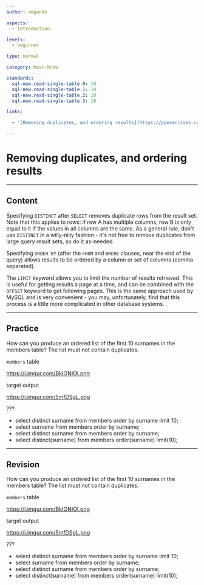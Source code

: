 ```yaml
---
author: amgando

aspects:
  - introduction

levels:
  - beginner

type: normal

category: must-know

standards:
  sql-new.read-single-table.0: 10
  sql-new.read-single-table.1: 10
  sql-new.read-single-table.2: 10
  sql-new.read-single-table.3: 10

links:

  - '[Removing duplicates, and ordering results](https://pgexercises.com/questions/basic/unique.html){documentation}'

---
```


# Removing duplicates, and ordering results

---
## Content

Specifying `DISTINCT` after `SELECT` removes duplicate rows from the result set. Note that this applies to rows: if row A has multiple columns, row B is only equal to it if the values in all columns are the same. As a general rule, don't use `DISTINCT` in a willy-nilly fashion - it's not free to remove duplicates from large query result sets, so do it as-needed.

Specifying `ORDER BY` (after the `FROM` and `WHERE` clauses, near the end of the query) allows results to be ordered by a column or set of columns (comma separated).

The `LIMIT` keyword allows you to limit the number of results retrieved. This is useful for getting results a page at a time, and can be combined with the `OFFSET` keyword to get following pages. This is the same approach used by MySQL and is very convenient - you may, unfortunately, find that this process is a little more complicated in other database systems.

---
## Practice

How can you produce an ordered list of the first 10 surnames in the members table? The list must not contain duplicates.

`members` table

https://i.imgur.com/BkIONKX.png

target output

https://i.imgur.com/5mfDSgL.png

???

* select distinct surname from members order by surname limit 10;
* select surname from members order by surname;
* select distinct surname from members order by surname;
* select distinct(surname) from members order(surname) limit(10);

---
## Revision

How can you produce an ordered list of the first 10 surnames in the members table? The list must not contain duplicates.

`members` table

https://i.imgur.com/BkIONKX.png

target output

https://i.imgur.com/5mfDSgL.png

???

* select distinct surname from members order by surname limit 10;
* select surname from members order by surname;
* select distinct surname from members order by surname;
* select distinct(surname) from members order(surname) limit(10);
